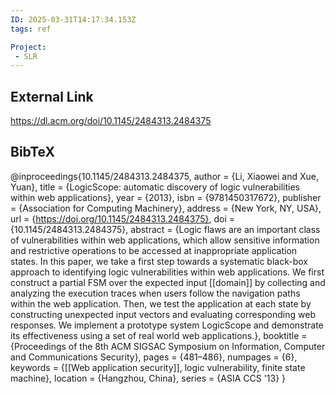 ```yaml
---
ID: 2025-03-31T14:17:34.153Z
tags: ref

Project:
 - SLR
---
```

## External Link

https://dl.acm.org/doi/10.1145/2484313.2484375

## BibTeX

@inproceedings{10.1145/2484313.2484375, author = {Li, Xiaowei and Xue, Yuan}, title = {LogicScope: automatic discovery of logic vulnerabilities within web applications}, year = {2013}, isbn = {9781450317672}, publisher = {Association for Computing Machinery}, address = {New York, NY, USA}, url = {https://doi.org/10.1145/2484313.2484375}, doi = {10.1145/2484313.2484375}, abstract = {Logic flaws are an important class of vulnerabilities within web applications, which allow sensitive information and restrictive operations to be accessed at inappropriate application states. In this paper, we take a first step towards a systematic black-box approach to identifying logic vulnerabilities within web applications. We first construct a partial FSM over the expected input [[domain]] by collecting and analyzing the execution traces when users follow the navigation paths within the web application. Then, we test the application at each state by constructing unexpected input vectors and evaluating corresponding web responses. We implement a prototype system LogicScope and demonstrate its effectiveness using a set of real world web applications.}, booktitle = {Proceedings of the 8th ACM SIGSAC Symposium on Information, Computer and Communications Security}, pages = {481–486}, numpages = {6}, keywords = {[[Web application security]], logic vulnerability, finite state machine}, location = {Hangzhou, China}, series = {ASIA CCS '13} }
